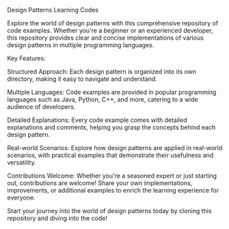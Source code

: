 Design Patterns Learning Codes

Explore the world of design patterns with this comprehensive repository of code examples. Whether you're a beginner or an experienced developer, this repository provides clear and concise implementations of various design patterns in multiple programming languages.

Key Features:

Structured Approach: Each design pattern is organized into its own directory, making it easy to navigate and understand.

Multiple Languages: Code examples are provided in popular programming languages such as Java, Python, C++, and more, catering to a wide audience of developers.

Detailed Explanations: Every code example comes with detailed explanations and comments, helping you grasp the concepts behind each design pattern.

Real-world Scenarios: Explore how design patterns are applied in real-world scenarios, with practical examples that demonstrate their usefulness and versatility.

Contributions Welcome: Whether you're a seasoned expert or just starting out, contributions are welcome! Share your own implementations, improvements, or additional examples to enrich the learning experience for everyone.

Start your journey into the world of design patterns today by cloning this repository and diving into the code!

